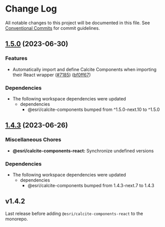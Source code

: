 # Change Log

All notable changes to this project will be documented in this file.
See [Conventional Commits](https://conventionalcommits.org) for commit guidelines.

## [1.5.0](https://github.com/Esri/calcite-components/compare/@esri/calcite-components-react@1.4.3...@esri/calcite-components-react@1.5.0) (2023-06-30)

### Features

- Automatically import and define Calcite Components when importing their React wrapper ([#7185](https://github.com/Esri/calcite-components/issues/7185)) ([bf0ff67](https://github.com/Esri/calcite-components/commit/bf0ff6737f882005f925031171ae9c9d57b41579))

### Dependencies

- The following workspace dependencies were updated
  - dependencies
    - @esri/calcite-components bumped from ^1.5.0-next.10 to ^1.5.0

## [1.4.3](https://github.com/Esri/calcite-components/compare/@esri/calcite-components-react@1.4.2...@esri/calcite-components-react@1.4.3) (2023-06-26)

### Miscellaneous Chores

- **@esri/calcite-components-react:** Synchronize undefined versions

### Dependencies

- The following workspace dependencies were updated
  - dependencies
    - @esri/calcite-components bumped from 1.4.3-next.7 to 1.4.3

## v1.4.2

Last release before adding `@esri/calcite-components-react` to the monorepo.
